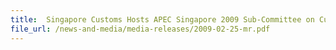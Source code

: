 ```yaml
---
title: 	Singapore Customs Hosts APEC Singapore 2009 Sub-Committee on Customs Procedures Meeting
file_url: /news-and-media/media-releases/2009-02-25-mr.pdf
---
```

